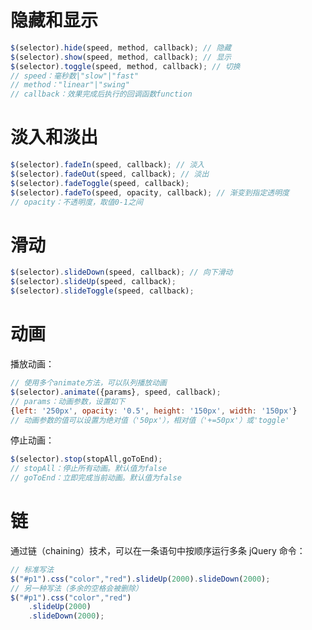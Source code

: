 # 隐藏和显示

```javascript
$(selector).hide(speed, method, callback); // 隐藏
$(selector).show(speed, method, callback); // 显示
$(selector).toggle(speed, method, callback); // 切换
// speed：毫秒数|"slow"|"fast"
// method："linear"|"swing"
// callback：效果完成后执行的回调函数function
```

# 淡入和淡出

```javascript
$(selector).fadeIn(speed, callback); // 淡入
$(selector).fadeOut(speed, callback); // 淡出
$(selector).fadeToggle(speed, callback);
$(selector).fadeTo(speed, opacity, callback); // 渐变到指定透明度
// opacity：不透明度，取值0-1之间
```

# 滑动

```javascript
$(selector).slideDown(speed, callback); // 向下滑动
$(selector).slideUp(speed, callback);
$(selector).slideToggle(speed, callback);
```

# 动画

播放动画：
```javascript
// 使用多个animate方法，可以队列播放动画
$(selector).animate({params}, speed, callback);
// params：动画参数，设置如下
{left: '250px', opacity: '0.5', height: '150px', width: '150px'}
// 动画参数的值可以设置为绝对值（'50px'），相对值（'+=50px'）或'toggle'
```

停止动画：
```javascript
$(selector).stop(stopAll,goToEnd);
// stopAll：停止所有动画。默认值为false
// goToEnd：立即完成当前动画。默认值为false
```

# 链

通过链（chaining）技术，可以在一条语句中按顺序运行多条 jQuery 命令：
```javascript
// 标准写法
$("#p1").css("color","red").slideUp(2000).slideDown(2000);
// 另一种写法（多余的空格会被删除）
$("#p1").css("color","red")
	.slideUp(2000)
	.slideDown(2000);
```